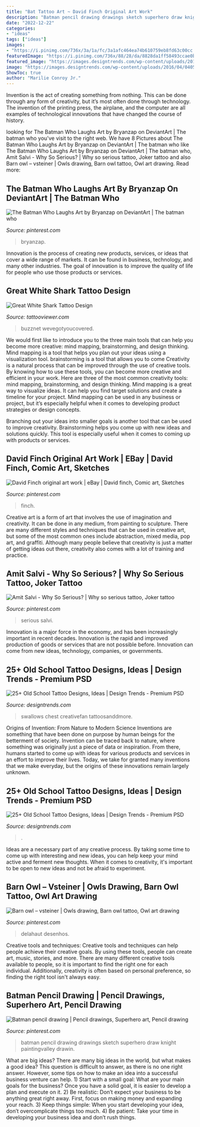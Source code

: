 ```yaml
---
title: "Bat Tattoo Art ~ David Finch Original Art Work"
description: "Batman pencil drawing drawings sketch superhero draw knight paintingvalley drawin"
date: "2022-12-22"
categories:
- "ideas"
tags: ["ideas"]
images:
- "https://i.pinimg.com/736x/3a/1a/fc/3a1afc464ea74b610759eb8fd63c00cc.jpg"
featuredImage: "https://i.pinimg.com/736x/88/28/da/8828da1ff58493ccae0b6ad2b28ec79e.jpg"
featured_image: "https://images.designtrends.com/wp-content/uploads/2016/04/04051822/Pink-Rose-Old-School-Tattoo-On-Shoulder.jpg"
image: "https://images.designtrends.com/wp-content/uploads/2016/04/04051545/Old-School-Sparrow-Tattoo-Design-For-Men.jpg"
ShowToc: true
author: "Marilie Conroy Jr."
---
```



Invention is the act of creating something from nothing. This can be done through any form of creativity, but it’s most often done through technology. The invention of the printing press, the airplane, and the computer are all examples of technological innovations that have changed the course of history.

	

		
looking for The Batman Who Laughs Art by Bryanzap on DeviantArt | The batman who you've visit to the right web. We have 8 Pictures about The Batman Who Laughs Art by Bryanzap on DeviantArt | The batman who like The Batman Who Laughs Art by Bryanzap on DeviantArt | The batman who, Amit Salvi - Why So Serious? | Why so serious tattoo, Joker tattoo and also Barn owl – vsteiner | Owls drawing, Barn owl tattoo, Owl art drawing. Read more:
		
    
## The Batman Who Laughs Art By Bryanzap On DeviantArt | The Batman Who

<img loading=lazy src="https://i.pinimg.com/736x/29/35/e6/2935e6927883f3dbd35599ad0186fa89.jpg" onerror="this.onerror=null;this.src='https://tse2.mm.bing.net/th?id=OIP.64UpllLaECUL4pkuKkK8xwHaLH&amp;pid=15.1';" alt="The Batman Who Laughs Art by Bryanzap on DeviantArt | The batman who">

_Source: pinterest.com_

>bryanzap. 

	

Innovation is the process of creating new products, services, or ideas that cover a wide range of markets. It can be found in business, technology, and many other industries. The goal of innovation is to improve the quality of life for people who use those products or services.

    
## Great White Shark Tattoo Design

<img loading=lazy src="https://tattooviewer.com/content/images/shark/86515p.jpg" onerror="this.onerror=null;this.src='https://tse4.mm.bing.net/th?id=OIP.Og-OKmZkcrqOgeZ5H15yBAHaNT&amp;pid=15.1';" alt="Great White Shark Tattoo Design">

_Source: tattooviewer.com_

>buzznet wevegotyoucovered. 

	

We would first like to introduce you to the three main tools that can help you become more creative: mind mapping, brainstorming, and design thinking. Mind mapping is a tool that helps you plan out your ideas using a visualization tool. brainstorming is a tool that allows you to come
Creativity is a natural process that can be improved through the use of creative tools. By knowing how to use these tools, you can become more creative and efficient in your work. Here are three of the most common creativity tools: mind mapping, brainstorming, and design thinking.
Mind mapping is a great way to visualize ideas. It can help you find target solutions and create a timeline for your project. Mind mapping can be used in any business or project, but it’s especially helpful when it comes to developing product strategies or design concepts.

Branching out your ideas into smaller goals is another tool that can be used to improve creativity. Brainstorming helps you come up with new ideas and solutions quickly. This tool is especially useful when it comes to coming up with products or services.

    
## David Finch Original Art Work | EBay | David Finch, Comic Art, Sketches

<img loading=lazy src="https://i.pinimg.com/736x/7b/37/30/7b37306753b769cf529877914494f5e9.jpg" onerror="this.onerror=null;this.src='https://tse2.mm.bing.net/th?id=OIP.di5ErOO8lMDVyop0Rt4MUgHaJ3&amp;pid=15.1';" alt="David Finch original art work | eBay | David finch, Comic art, Sketches">

_Source: pinterest.com_

>finch. 

	

Creative art is a form of art that involves the use of imagination and creativity. It can be done in any medium, from painting to sculpture. There are many different styles and techniques that can be used in creative art, but some of the most common ones include abstraction, mixed media, pop art, and graffiti. Although many people believe that creativity is just a matter of getting ideas out there, creativity also comes with a lot of training and practice.

    
## Amit Salvi - Why So Serious? | Why So Serious Tattoo, Joker Tattoo

<img loading=lazy src="https://i.pinimg.com/736x/88/28/da/8828da1ff58493ccae0b6ad2b28ec79e.jpg" onerror="this.onerror=null;this.src='https://tse2.mm.bing.net/th?id=OIP._dIJ9gQGz2QCGAUMdwp-AQHaJQ&amp;pid=15.1';" alt="Amit Salvi - Why So Serious? | Why so serious tattoo, Joker tattoo">

_Source: pinterest.com_

>serious salvi. 

	

Innovation is a major force in the economy, and has been increasingly important in recent decades. Innovation is the rapid and improved production of goods or services that are not possible before. Innovation can come from new ideas, technology, companies, or governments.

    
## 25+ Old School Tattoo Designs, Ideas | Design Trends - Premium PSD

<img loading=lazy src="https://images.designtrends.com/wp-content/uploads/2016/04/04051545/Old-School-Sparrow-Tattoo-Design-For-Men.jpg" onerror="this.onerror=null;this.src='https://tse3.mm.bing.net/th?id=OIP.OZt2X34Ma7-ht4sAdS9HAAHaD-&amp;pid=15.1';" alt="25+ Old School Tattoo Designs, Ideas | Design Trends - Premium PSD">

_Source: designtrends.com_

>swallows chest creativefan tattoosanddmore. 

	

Origins of Invention: From Nature to Modern Science
Inventions are something that have been done on purpose by human beings for the betterment of society. Invention can be traced back to nature, where something was originally just a piece of data or inspiration. From there, humans started to come up with ideas for various products and services in an effort to improve their lives. Today, we take for granted many inventions that we make everyday, but the origins of these innovations remain largely unknown.

    
## 25+ Old School Tattoo Designs, Ideas | Design Trends - Premium PSD

<img loading=lazy src="https://images.designtrends.com/wp-content/uploads/2016/04/04051822/Pink-Rose-Old-School-Tattoo-On-Shoulder.jpg" onerror="this.onerror=null;this.src='https://tse1.mm.bing.net/th?id=OIP.zD9L3QP1-DmRnfC-oaxttQHaJ4&amp;pid=15.1';" alt="25+ Old School Tattoo Designs, Ideas | Design Trends - Premium PSD">

_Source: designtrends.com_

>. 

	

Ideas are a necessary part of any creative process. By taking some time to come up with interesting and new ideas, you can help keep your mind active and ferment new thoughts. When it comes to creativity, it's important to be open to new ideas and not be afraid to experiment.

    
## Barn Owl – Vsteiner | Owls Drawing, Barn Owl Tattoo, Owl Art Drawing

<img loading=lazy src="https://i.pinimg.com/736x/3a/1a/fc/3a1afc464ea74b610759eb8fd63c00cc.jpg" onerror="this.onerror=null;this.src='https://tse3.mm.bing.net/th?id=OIP.BIsD11RYnLt6bhoXL2fFjwHaJQ&amp;pid=15.1';" alt="Barn owl – vsteiner | Owls drawing, Barn owl tattoo, Owl art drawing">

_Source: pinterest.com_

>delahaut desenhos. 

	

Creative tools and techniques:
Creative tools and techniques can help people achieve their creative goals. By using these tools, people can create art, music, stories, and more. There are many different creative tools available to people, so it is important to find the right one for each individual. Additionally, creativity is often based on personal preference, so finding the right tool isn't always easy.

    
## Batman Pencil Drawing | Pencil Drawings, Superhero Art, Pencil Drawing

<img loading=lazy src="https://i.pinimg.com/736x/e7/15/99/e71599a03935d4aa943d9ed57263f70c--charcoal-art-pencil-drawings.jpg" onerror="this.onerror=null;this.src='https://tse4.mm.bing.net/th?id=OIP.Jq7dcuoNVAgKhhJNIvoADQHaJi&amp;pid=15.1';" alt="Batman pencil drawing | Pencil drawings, Superhero art, Pencil drawing">

_Source: pinterest.com_

>batman pencil drawing drawings sketch superhero draw knight paintingvalley drawin. 

	

What are big ideas?
There are many big ideas in the world, but what makes a good idea? This question is difficult to answer, as there is no one right answer. However, some tips on how to make an idea into a successful business venture can help. 1) Start with a small goal: What are your main goals for the business? Once you have a solid goal, it is easier to develop a plan and execute on it. 2) Be realistic: Don’t expect your business to be anything great right away. First, focus on making money and expanding your reach. 3) Keep things simple: When you start developing your idea, don’t overcomplicate things too much. 4) Be patient: Take your time in developing your business idea and don’t rush things.

